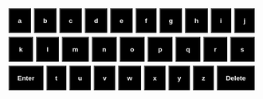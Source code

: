 <style>
* {
  margin: 0;
  padding: 0;
}

html,
body {
  height: 100%;
  font-family: Verdana, sans-serif;
}

#game {
  width: 100%;
  max-width: 500px;
  height: 70%;
  display: flex;
  flex-direction: column;
}

#container {
  display: flex;
  height: 100%;
  align-items: center;
  flex-direction: column;
}

#board-container {
  display: flex;
  justify-content: center;
  align-items: center;
  flex-grow: 1;
  overflow: hidden;
}

#board {
  display: grid;
  grid-template-columns: repeat(5, 1fr);
  grid-gap: 5px;
} 

.square {
  border: 2px solid green;
  min-width: 50px;
  min-height: 50px;
  font-size: 30px;
  display: flex;
  justify-content: center;
  align-items: center;
}

#keyboard-container {
  height: 200px;
}

.keyboard-row {
  display: flex;
  justify-content: center;
  width: 100%;
  margin: 0 auto 8px;
  touch-action: manipulation;
}

.keyboard-row button {
  font-family: inherit;
  font-weight: bold;
  height: 50px;
  cursor: pointer;
  background-color: black;
  color: white;
  flex-grow: 1;
  margin-right: 6px;
  user-select: none;
}

</style>

<html lang="en">
  <head>
    <meta charset="UTF-8" />
    <meta http-equiv="X-UA-Compatible" content="IE=edge" />
    <meta name="viewport" content="width=device-width, initial-scale=1.0" />
  </head>
  <body>
    <div id="container">
      <div id="game">
        <div id="board-container">
          <div id="board"></div>
        </div>
        <div id="keyboard-container">
          <div class="keyboard-row">
            <button data-key="a">a</button>
            <button data-key="b">b</button>
            <button data-key="c">c</button>
            <button data-key="d">d</button>
            <button data-key="e">e</button>
            <button data-key="f">f</button>
            <button data-key="g">g</button>
            <button data-key="h">h</button>
            <button data-key="i">i</button>
            <button data-key="j">j</button>
          </div>
          <div class="keyboard-row">
            <div class="spacer-half"></div>
            <button data-key="k">k</button>
            <button data-key="l">l</button>
            <button data-key="m">m</button>
            <button data-key="n">n</button>
            <button data-key="o">o</button>
            <button data-key="p">p</button>
            <button data-key="q">q</button>
            <button data-key="r">r</button>
            <button data-key="s">s</button>
            <div class="spacer-half"></div>
          </div>
          <div class="keyboard-row">
            <button data-key="enter" class="wide-button">Enter</button>
            <button data-key="t">t</button>
            <button data-key="u">u</button>
            <button data-key="v">v</button>
            <button data-key="w">w</button>
            <button data-key="x">x</button>
            <button data-key="y">y</button>
            <button data-key="z">z</button>
            <button data-key="del" class="wide-button">Delete</button>
          </div>
        </div>
      </div>
    </div>
  </body>
</html>

<script>
document.addEventListener("DOMContentLoaded", () => {
  createSquares();
  getNewWord();

  let guessedWords = [[]];
  let availableSpace = 1;

  let word;
  let guessedWordCount = 0;

  const keys = document.querySelectorAll(".keyboard-row button");

  function getNewWord() {
    fetch(
      `https://wordsapiv1.p.rapidapi.com/words/?random=true&lettersMin=5&lettersMax=5`,
      {
        method: "GET",
        headers: {
          "x-rapidapi-host": "wordsapiv1.p.rapidapi.com",
          "x-rapidapi-key": "26d9a3c8fbmshd1c8fc32ca8acc3p190a69jsn54f737b8e33b",
        },
      }
    )
      .then((response) => {
        return response.json();
        console.log(response.json());
      })
      .then((res) => {
        word = res.word;
      })
      .catch((err) => {
        console.error(err);
      });
  }

  function getCurrentWordArr() {
    const numberOfGuessedWords = guessedWords.length;
    return guessedWords[numberOfGuessedWords - 1];
  }

  function updateGuessedWords(letter) {
    const currentWordArr = getCurrentWordArr();

    if (currentWordArr && currentWordArr.length < 5) {
      currentWordArr.push(letter);

      const availableSpaceEl = document.getElementById(String(availableSpace));

      availableSpace = availableSpace + 1;
      availableSpaceEl.textContent = letter;
    }
  }

  function getTileColor(letter, index) {
    const isCorrectLetter = word.includes(letter);

    if (!isCorrectLetter) {
      return "rgb(206, 206, 235)";
    }

    const letterInThatPosition = word.charAt(index);
    const isCorrectPosition = letter === letterInThatPosition;

    if (isCorrectPosition) {
      return "rgb(36, 222, 20)";
    }

    return "rgb(235, 197, 28)";
  }

  function handleSubmitWord() {
    const currentWordArr = getCurrentWordArr();
    if (currentWordArr.length !== 5) {
      window.alert("Word must be 5 letters");
    }

    const currentWord = currentWordArr.join("");

    fetch(`https://wordsapiv1.p.rapidapi.com/words/${currentWord}`, {
      method: "GET",
      headers: {
        "x-rapidapi-host": "wordsapiv1.p.rapidapi.com",
        "x-rapidapi-key": "26d9a3c8fbmshd1c8fc32ca8acc3p190a69jsn54f737b8e33b",
      },
    })
      .then((res) => {
        if (!res.ok) {
          throw Error();
        }

        const firstLetterId = guessedWordCount * 5 + 1;
        const interval = 200;
        currentWordArr.forEach((letter, index) => {
          setTimeout(() => {
            const tileColor = getTileColor(letter, index);

            const letterId = firstLetterId + index;
            const letterEl = document.getElementById(letterId);
            letterEl.classList.add("animate__flipInX");
            letterEl.style = `background-color:${tileColor};border-color:${tileColor}`;
          }, interval * index);
        });

        guessedWordCount += 1;

        if (currentWord === word) {
          window.alert("You won!");
        }

        if (guessedWords.length === 6) {
          window.alert(`You lost! Reload to Play Again! The word was ${word}.`);
        }

        guessedWords.push([]);
      })
      .catch(() => {
        window.alert("We don't recognize that word!");
      });
  }

  function createSquares() {
    const gameBoard = document.getElementById("board");

    for (let index = 0; index < 30; index++) {
      let square = document.createElement("div");
      square.classList.add("square");
      square.classList.add("animate__animated");
      square.setAttribute("id", index + 1);
      gameBoard.appendChild(square);
    }
  }

  function handleDeleteLetter() {
    const currentWordArr = getCurrentWordArr();
    const removedLetter = currentWordArr.pop();

    guessedWords[guessedWords.length - 1] = currentWordArr;

    const lastLetterEl = document.getElementById(String(availableSpace - 1));

    lastLetterEl.textContent = "";
    availableSpace = availableSpace - 1;
  }

  for (let i = 0; i < keys.length; i++) {
    keys[i].onclick = ({ target }) => {
      const letter = target.getAttribute("data-key");

      if (letter === "enter") {
        handleSubmitWord();
        return;
      }

      if (letter === "del") {
        handleDeleteLetter();
        return;
      }

      updateGuessedWords(letter);
    };
  }
});
</script>


<!-- <script>
  // Constants
const API_URL = 'https://nashcsp.duckdns.org/api/wordles/gen';
const MAX_HINTS = 5;

// Variables
let word = '';
let hint = '';
let guesses = 0;
let hintsUsed = 0;

// DOM Elements
const guessInput = document.getElementById('guess-input');
const guessButton = document.getElementById('guess-button');
const wordDisplay = document.getElementById('word-display');
const newWordButton = document.getElementById('new-word-button');
const hintDisplay = document.getElementById('hint-display');

// Event Listeners
guessButton.addEventListener('click', checkGuess);
newWordButton.addEventListener('click', getNewWord);

// Functions
async function getNewWord() {
	try {
		const response = await fetch(API_URL);
		const data = await response.json();
		word = data.word.toLowerCase();
		hint = '';
		guesses = 0;
		hintsUsed = 0;

		// Generate hint
		for (let i = 0; i < word.length; i++) {
			if (i === 0) {
				hint += word[i];
			} else {
				hint += '_';
			}
		}

		// Update DOM
		wordDisplay.innerText = hint;
		hintDisplay.innerText = '';
	} catch (error) {
		console.error(error);
		alert('Error getting new word. Please try again later.');
	}
}

function checkGuess() {
	const guess = guessInput.value.toLowerCase();

	if (guess === '') {
		alert('Please enter a guess.');
		return;
	}

	if (guess === word) {
		alert(`Congratulations! You guessed the word in ${guesses} guesses.`);
		getNewWord();
		return;
	}

	if (guess.length !== word.length) {
		alert('Your guess must be the same length as the word.');
		return;
	}

	// Check for correct letters in correct position
	let correctLetters = 0;
	for (let i = 0; i < word.length; i++) {
		if (word[i] === guess[i]) {
			hint = replaceCharacter(hint, i, word[i]);
			correctLetters++;
		}
	}

	// Check for correct letters in wrong position
	for (let i = 0; i < word.length; i++) {
		if (word[i] !== guess[i] && word.includes(guess[i])) {
			hint = replaceCharacter(hint, i, guess[i]);
		}
	}

	// Update DOM
	wordDisplay.innerText = hint;
	guessInput.value = '';
	guesses++;

	// Check for hint
	if (correctLetters === 0 && hintsUsed < MAX_HINT
</script> -->
